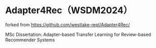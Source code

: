
# Adapter4Rec（WSDM2024）

forked from https://github.com/westlake-repl/Adapter4Rec/

MSc Dissertation: Adapter-based Transfer Learning for Review-based Recommender Systems
